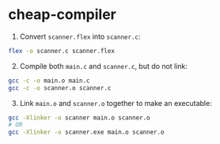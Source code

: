 # cheap-compiler

1. Convert `scanner.flex` into `scanner.c`:

```bash
flex -o scanner.c scanner.flex
```

2. Compile both `main.c` and `scanner.c`, but do not link:

```bash
gcc -c -o main.o main.c
gcc -c -o scanner.o scanner.c
```

3. Link `main.o` and `scanner.o` together to make an executable:

```bash
gcc -Xlinker -o scanner main.o scanner.o
# OR
gcc -Xlinker -o scanner.exe main.o scanner.o
```
